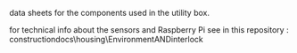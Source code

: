 data sheets for the components used in the utility box. 



for technical info about the sensors and Raspberry Pi see in this repository :
constructiondocs\housing\EnvironmentANDinterlock

